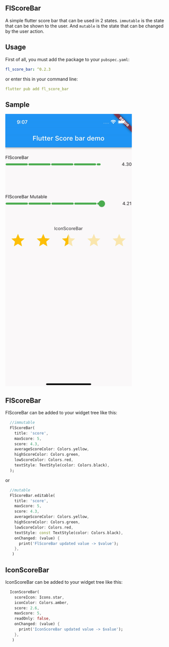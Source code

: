 ## FlScoreBar

A simple flutter score bar that can be used in 2 states. `immutable` is the state that can be shown to the user.
And `mutable` is the state that can be changed by the user action.

## Usage

First of all, you must add the package to your `pubspec.yaml`:

```yaml
fl_score_bar: ^0.2.3
```

or enter this in your command line: 

```yaml
flutter pub add fl_score_bar
```


## Sample

![fl_score_bar](https://github.com/mobinsafaeian/FlScoreBar/blob/master/fl_score_bar.gif)

## FlScoreBar

FlScoreBar can be added to your widget tree like this:

```dart
  //immutable
  FlScoreBar( 
    title: 'score',
    maxScore: 5,
    score: 4.3,
    averageScoreColor: Colors.yellow,
    highScoreColor: Colors.green,
    lowScoreColor: Colors.red,
    textStyle: TextStyle(color: Colors.black),
  );
```

or 

```dart
  //mutable
  FlScoreBar.editable(
    title: 'score',
    maxScore: 5,
    score: 4.3,
    averageScoreColor: Colors.yellow,
    highScoreColor: Colors.green,
    lowScoreColor: Colors.red,
    textStyle: const TextStyle(color: Colors.black),
    onChanged: (value) {
      print('FlScoreBar updated value -> $value');
    },
   )
```

## IconScoreBar

IconScoreBar can be added to your widget tree like this:

```dart
  IconScoreBar(
    scoreIcon: Icons.star,
    iconColor: Colors.amber,
    score: 2.6,
    maxScore: 5,
    readOnly: false,
    onChanged: (value) {
      print('IconScoreBar updated value -> $value');
    },
   )
```


